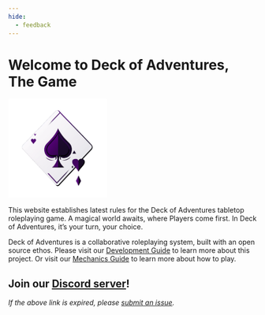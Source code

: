 ```yaml
---
hide:
  - feedback
---
```


# Welcome to Deck of Adventures, The Game

<img src="stylesheets/Logo_Transparent.png" alt="Logo" width="200"/>

This website establishes latest rules for the Deck of Adventures tabletop
roleplaying game. A magical world awaits, where Players come first. In Deck of
Adventures, it’s your turn, your choice.

Deck of Adventures is a collaborative roleplaying system, built with an open source
ethos. Please visit our
[Development Guide](/2_Development/01_Community/) to learn more about this project. Or
visit our [Mechanics Guide](1_Mechanics/01_PlayerGuide_Full.md) to learn more about how
to play.

## Join our [Discord server](https://discord.gg/dk6RfWgPHF)!

*If the above link is expired, please
[submit an issue](https://github.com/DeckofAdventures/TheGame/issues/new?assignees=&labels=bug&template=bug_report.md&title=Expired%20Discord%20Link!).*
